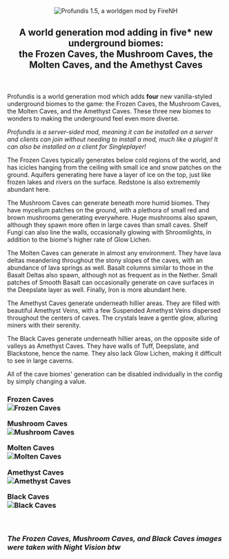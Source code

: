 <center><img src="https://raw.githubusercontent.com/firenh/Profundis/1.20.x/images/profundis_logo.png" alt = "Profundis 1.5, a worldgen mod by FireNH"> 

<h2> A world generation mod adding in <b>five</b>* new underground biomes: <br>the Frozen Caves, the Mushroom Caves, the Molten Caves, and the <b>Amethyst Caves</b> </center></h2>

<br><br>
Profundis is a world generation mod which adds **four** new vanilla-styled underground biomes to the game: the Frozen Caves, the Mushroom Caves, the Molten Caves, and the Amethyst Caves. These three new biomes to wonders to making the underground feel even more diverse.

<i>Profundis is a server-sided mod, meaning it can be installed on a server and clients can join without needing to install a mod, much like a plugin! It can also be installed on a client for Singleplayer!</i>

The Frozen Caves typically generates below cold regions of the world, and has icicles hanging from the ceiling with small ice and snow patches on the ground. Aquifers generating here have a layer of ice on the top, just like frozen lakes and rivers on the surface. Redstone is also extrememly abundant here.

The Mushroom Caves can generate beneath more humid biomes. They have mycelium patches on the ground, with a plethora of small red and brown mushrooms generating everywhere. Huge mushrooms also spawn, although they spawn more often in large caves than small caves. Shelf Fungi can also line the walls, occasionally glowing with Shroomlights, in addition to the biome's higher rate of Glow Lichen.

The Molten Caves can generate in almost any environment. They have lava deltas meandering throughout the stony slopes of the caves, with an abundance of lava springs as well. Basalt columns similar to those in the Basalt Deltas also spawn, although not as frequent as in the Nether. Small patches of Smooth Basalt can occasionally generate on cave surfaces in the Deepslate layer as well. Finally, Iron is more abundant here.

The Amethyst Caves generate underneath hillier areas. They are filled with beautiful Amethyst Veins, with a few Suspended Amethyst Veins dispersed throughout the centers of caves. The crystals leave a gentle glow, alluring miners with their serenity.

The Black Caves generate underneath hillier areas, on the opposite side of valleys as Amethyst Caves. They have walls of Tuff, Deepslate, and Blackstone, hence the name. They also lack Glow Lichen, making it difficult to see in large caverns.

All of the cave biomes' generation can be disabled individually in the config by simply changing a value.


<h3>Frozen Caves<br>
<img src = "https://github.com/firenh/Profundis/blob/master/images/2022-02-03_12.05.08.png?raw=true" alt = "Frozen Caves">


Mushroom Caves<br>
<img src = "https://github.com/firenh/Profundis/blob/master/images/2022-02-03_12.11.30.png?raw=true" alt = "Mushroom Caves">


Molten Caves<br>
<img src = "https://github.com/firenh/Profundis/blob/master/images/2022-03-25_21.34.53.png?raw=true" alt = "Molten Caves">


Amethyst Caves<br>
<img src = "https://github.com/firenh/Profundis/blob/1.19.x/images/amethyst_caves_shwocase_dark.png?raw=true" alt = "Amethyst Caves">

Black Caves<br>
<img src = "https://github.com/firenh/Profundis/blob/1.20.x/images/black_caves_showcase.png?raw=true" alt = "Black Caves">

<br><br>
*The Frozen Caves, Mushroom Caves, and Black Caves images were taken with Night Vision btw*